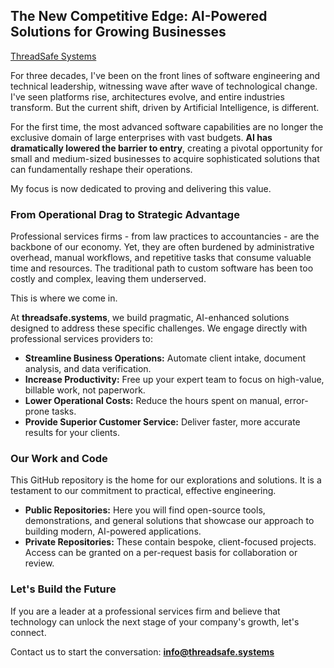 ## The New Competitive Edge: AI-Powered Solutions for Growing Businesses

[ThreadSafe Systems](https://threadsafe.systems)

For three decades, I've been on the front lines of software engineering and technical leadership, witnessing wave after wave of technological change. I've seen platforms rise, architectures evolve, and entire industries transform. But the current shift, driven by Artificial Intelligence, is different.

For the first time, the most advanced software capabilities are no longer the exclusive domain of large enterprises with vast budgets. **AI has dramatically lowered the barrier to entry**, creating a pivotal opportunity for small and medium-sized businesses to acquire sophisticated solutions that can fundamentally reshape their operations.

My focus is now dedicated to proving and delivering this value.

### From Operational Drag to Strategic Advantage

Professional services firms - from law practices to accountancies - are the backbone of our economy. Yet, they are often burdened by administrative overhead, manual workflows, and repetitive tasks that consume valuable time and resources. The traditional path to custom software has been too costly and complex, leaving them underserved.

This is where we come in.

At **threadsafe.systems**, we build pragmatic, AI-enhanced solutions designed to address these specific challenges. We engage directly with professional services providers to:

* **Streamline Business Operations:** Automate client intake, document analysis, and data verification.
* **Increase Productivity:** Free up your expert team to focus on high-value, billable work, not paperwork.
* **Lower Operational Costs:** Reduce the hours spent on manual, error-prone tasks.
* **Provide Superior Customer Service:** Deliver faster, more accurate results for your clients.

### Our Work and Code

This GitHub repository is the home for our explorations and solutions. It is a testament to our commitment to practical, effective engineering.

* **Public Repositories:** Here you will find open-source tools, demonstrations, and general solutions that showcase our approach to building modern, AI-powered applications.
* **Private Repositories:** These contain bespoke, client-focused projects. Access can be granted on a per-request basis for collaboration or review.

### Let's Build the Future

If you are a leader at a professional services firm and believe that technology can unlock the next stage of your company's growth, let's connect.

Contact us to start the conversation: **info@threadsafe.systems**
